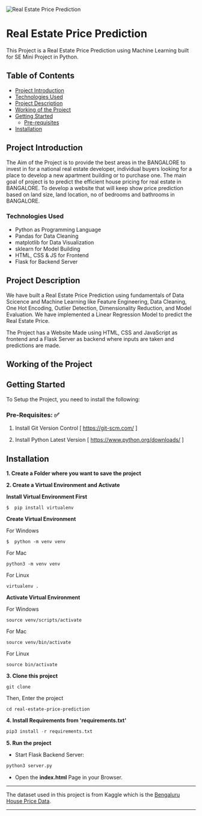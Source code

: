![Real Estate Price Prediction](https://user-images.githubusercontent.com/87313208/175789672-02e22b36-57af-41ea-bc39-daf4fd3d4eee.png)


# Real Estate Price Prediction

This Project is a Real Estate Price Prediction using Machine Learning built for SE Mini Project in Python.

## Table of Contents 
* [Project Introduction](#project-introduction)
* [Technologies Used](#technologies-used)
* [Project Description](#project-description)
* [Working of the Project](#working-of-the-project)
* [Getting Started](#getting-started)
  * [Pre-requisites](#pre-requisites)
* [Installation](#installation)


## Project Introduction

The Aim of the Project is to provide the best areas in the BANGALORE to invest in for a national real estate developer, individual buyers looking for a place to develop a new apartment building or to purchase one.
The main goal of project is to predict the efficient house pricing for real estate in BANGALORE.
To develop a website that will keep show price prediction based on land size, land location, no of bedrooms and bathrooms in BANGALORE.

### Technologies Used

* Python as Programming Language
* Pandas for Data Cleaning
* matplotlib for Data Visualization
* sklearn for Model Building
* HTML, CSS & JS for Frontend
* Flask for Backend Server

## Project Description

We have built a Real Estate Price Prediction using fundamentals of Data Scicence and Machine Learning like
Feature Engineering, Data Cleaning, One Hot Encoding, Outlier Detection, Dimensionality Reduction, and Model Evaluation.
We have implemented a Linear Regression Model to predict the Real Estate Price. 

The Project has a Website Made using HTML, CSS and JavaScript as frontend and a Flask Server as backend where inputs are taken and predictions are made.

## Working of the Project




## Getting Started 

To Setup the Project, you need to install the following:

### Pre-Requisites: :white_check_mark:

1. Install Git Version Control
[ https://git-scm.com/ ]

2. Install Python Latest Version
[ https://www.python.org/downloads/ ]


## Installation

**1. Create a Folder where you want to save the project**

**2. Create a Virtual Environment and Activate**

**Install Virtual Environment First**
```
$  pip install virtualenv
```

**Create Virtual Environment**

For Windows
```
$  python -m venv venv
```
For Mac
```
python3 -m venv venv
```
For Linux
```
virtualenv .
```

**Activate Virtual Environment**

For Windows
```
source venv/scripts/activate
```
For Mac
```
source venv/bin/activate
```
For Linux
```
source bin/activate
```

**3. Clone this project**
```
git clone 
```

Then, Enter the project
```
cd real-estate-price-prediction
```


**4. Install Requirements from 'requirements.txt'**
```python
pip3 install -r requirements.txt
```

**5. Run the project**

* Start Flask Backend Server:
```python
python3 server.py
```

* Open the **index.html** Page in your Browser.

---

The dataset used in this project is from Kaggle which is the [Bengaluru House Price Data](https://www.kaggle.com/amitabhajoy/bengaluru-house-price-data).

---
